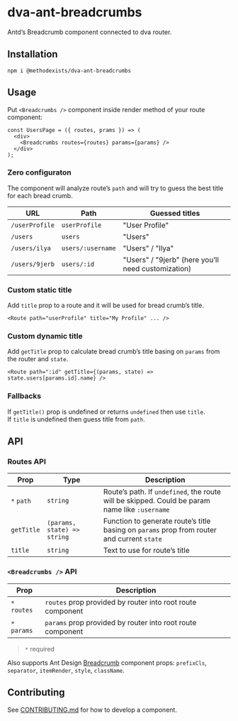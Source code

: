 # dva-ant-breadcrumbs

Antd’s Breadcrumb component connected to dva router.

## Installation

```
npm i @methodexists/dva-ant-breadcrumbs
```

## Usage

Put `<Breadcrumbs />` component inside render method of your route component:

```
const UsersPage = ({ routes, prams }) => (
  <div>
    <Breadcrumbs routes={routes} params={params} />
  </div>
);
```
### Zero configuraton

The component will analyze route’s `path` and will try to guess the best title for each bread crumb.  

| URL            | Path              | Guessed titles
|----------------|-------------------|---------------
| `/userProfile` | `userProfile`     | "User Profile"
| `/users`       | `users`           | "Users"
| `/users/ilya`  | `users/:username` | "Users" / "Ilya"
|`/users/9jerb`  | `users/:id`       | "Users" / "9jerb" (here you’ll need customization)

### Custom static title
Add `title` prop to a route and it will be used for bread crumb’s title.

```
<Route path="userProfile" title="My Profile" ... />
```

### Custom dynamic title
Add `getTitle` prop to calculate bread crumb’s title basing on `params` from the router and `state`.

```
<Route path=":id" getTitle={(params, state) => state.users[params.id].name} />
```

### Fallbacks
If `getTitle()` prop is undefined or returns `undefined` then use `title`.  
If `title` is undefined then guess title from `path`.


## API

### Routes API

| Prop       |  Type | Description
|------------|----------|---
| `*` `path`  | `string` | Route’s path. If `undefined`, the route will be skipped. Could be param name like `:username`
| `getTitle` | `(params, state) => string` | Function to generate route’s title basing on `params` prop from router and current `state`
| `title`    | `string` | Text to use for route’s title

### `<Breadcrumbs />` API

| Prop     | Description 
|----------|------------
|`*` `routes`| `routes` prop provided by router into root route component
|`*` `params` | `params` prop provided by router into root route component

> `*` required

Also supports Ant Design [Breadcrumb](https://ant.design/components/breadcrumb) component props: `prefixCls`, `separator`, `itemRender`, `style`, `className`.

## Contributing

See [CONTRIBUTING.md](CONTRIBUTING.md) for how to develop a component.
